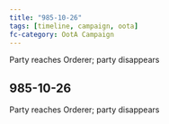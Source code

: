 ```yaml
---
title: "985-10-26"
tags: [timeline, campaign, oota]
fc-category: OotA Campaign
---
```

<span class='ob-timelines'
	data-date='985-10-26-00'
	data-title='Campaign: NAGA Adventures'
	data-class='orange'> Party reaches Orderer; party disappears </span>
## 985-10-26
Party reaches Orderer; party disappears
